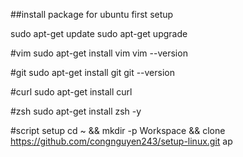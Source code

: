 ##install package for ubuntu first setup

sudo apt-get update
sudo apt-get upgrade

#vim
sudo apt-get install vim
vim --version

#git
sudo apt-get install git
git --version

#curl
sudo apt-get install curl

#zsh
sudo apt-get install zsh -y

#script setup
cd ~ && mkdir -p Workspace && clone https://github.com/congnguyen243/setup-linux.git
ap
